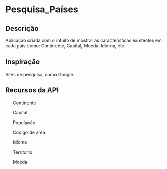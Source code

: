 <h1> Pesquisa_Países</h1>
<h2>Descrição</h2>
  Aplicação criada com o intuito de mostrar as caracteristicas existentes em cada país como: Continente, Capital, Moeda, Idioma, etc.
  
<h2>Inspiração</h2>
  Sites de pesquisa, como Google.
  
 <h2>Recursos da API</h2>
   <ul>Continente</ul>
   <ul>Capital</ul>
   <ul>População</ul>
   <ul>Codigo de area</ul>
   <ul>Idioma</ul>
   <ul>Territorio</ul>
   <ul>Moeda</ul>
   
